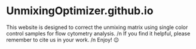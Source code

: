# UnmixingOptimizer.github.io

This website is designed to correct the unmixing matrix using single color control samples for flow cytometry analysis. /n
If you find it helpful, please remember to cite us in your work. /n
Enjoy! 😉

